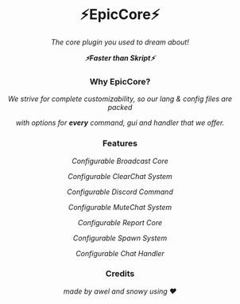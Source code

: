 <h1 align="center">⚡EpicCore⚡</h1><div align="center">
<i>The core plugin you used to dream about!</i>
  
<i><b>⚡Faster than Skript⚡</b></i>

<h3 align="center">Why EpicCore?</h3><div align="center">
  
<i>We strive for complete customizability, so our lang & config files are packed</i> 

<i>with options for <b>every</b> command, gui and handler that we offer.</i>


<h3 align="center">Features</h3><div align="center">
  
<i>Configurable Broadcast Core</i>

<i>Configurable ClearChat System</i>

<i>Configurable Discord Command</i>

<i>Configurable MuteChat System</i>

<i>Configurable Report Core</i>

<i>Configurable Spawn System</i>

<i>Configurable Chat Handler</i>

<h3 align="center">Credits</h3><div align="center">
<i>made by awel and snowy using ❤️</i>

